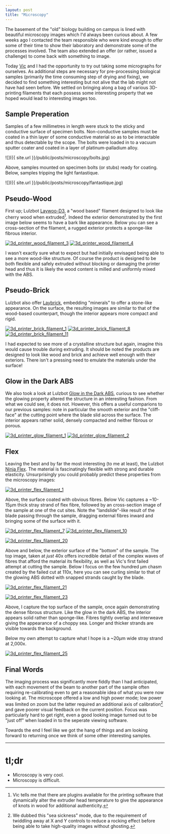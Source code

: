 ```yaml
---
layout: post
title: "Microscopy"
---
```


The basement of the "old" biology building on campus is lined with beautiful microscopy images which
I'd always been curious about. A few weeks ago I contacted the team responsible who were
kind enough to offer some of their time to show their laboratory and demonstrate some of the processes
involved. The team also extended an offer (or rather, issued a challenge) to come back with something
to image.

Today [Vic](https://harkness3d.wordpress.com) and I had the opportunity to try out taking some micrographs for ourselves.
As additional steps are necessary for pre-processing biological samples (primarily the time consuming
step of drying and fixing), we decided to find something interesting but not alive that the lab might
not have had seen before. We settled on bringing along a bag of various 3D-printing filaments that
each possess some interesting property that we hoped would lead to interesting images too.

## Sample Preperation
Samples of a few millimetres in length were stuck to the sticky and conductive surface of specimen bolts.
Non-conductive samples must be coated in a thin layer of some conductive material so as to be interactable
and thus detectable by the scope. The bolts were loaded in to a vacuum sputter coater and coated in a layer
of platinum-palladium alloy.

![]({{ site.url }}/public/posts/microscopy/bolts.jpg)

Above, samples mounted on specimen bolts (or stubs) ready for coating.  
Below, samples tripping the light fantastique.

![]({{ site.url }}/public/posts/microscopy/fantastique.jpg)


## Pseudo-Wood
First up; Lulzbot [Laywoo-D3](https://www.lulzbot.com/products/laywoo-d3-cherry-laywood-3mm-250g-coil-cc-products),
a "wood based" filament designed to look like cherry wood when extruded[^1]. Indeed the exterior demonstrated by
the first image below seems to have a bark like appearance. Below you can see a cross-section of the filament, a rugged
exterior protects a sponge-like fibrous interior.

<a href="https://www.flickr.com/photos/130574919@N07/17501902770" title="3d_printer_wood_filament_3 by Sam Nicholls, on Flickr"><img src="https://c4.staticflickr.com/8/7714/17501902770_b4bf125540_z.jpg" alt="3d_printer_wood_filament_3"></a>
<a href="https://www.flickr.com/photos/130574919@N07/17663121526" title="3d_printer_wood_filament_4 by Sam Nicholls, on Flickr"><img src="https://c2.staticflickr.com/6/5335/17663121526_0cf678065a.jpg" alt="3d_printer_wood_filament_4"></a>

I wasn't exactly sure what to expect but had initially envisaged being able to see a more wood-like
structure. Of course the product is designed to be both flexible and safely extruded without
blocking or damaging the printer head and thus it is likely the wood content is milled and uniformly
mixed with the ABS.

## Pseudo-Brick
Lulzbot also offer [Laybrick](https://www.lulzbot.com/products/laybrick-filament-3mm), embedding "minerals"
to offer a stone-like appearance. On the surface, the resulting images are similar to that of the wood-based
counterpart, though the interior appears more compact and rigid.

<a href="https://www.flickr.com/photos/89981359@N08/17687208152" title="3d_printer_brick_filament_1 by Vic Harkness, on Flickr"><img src="https://c2.staticflickr.com/6/5452/17687208152_b9cb2e4ba4.jpg" alt="3d_printer_brick_filament_1"></a>
<a href="https://www.flickr.com/photos/130574919@N07/17066945254" title="3d_printer_brick_filament_8 by Sam Nicholls, on Flickr"><img src="https://c1.staticflickr.com/9/8765/17066945254_3196b078ec_z.jpg" alt="3d_printer_brick_filament_8"></a>
<a href="https://www.flickr.com/photos/130574919@N07/17069124483" title="3d_printer_brick_filament_11 by Sam Nicholls, on Flickr"><img src="https://c1.staticflickr.com/9/8813/17069124483_a703236296_z.jpg" alt="3d_printer_brick_filament_11"></a>

I had expected to see more of a crystalline structure but again, imagine this would cause trouble
during extruding. It should be noted the products are designed to look like wood and brick and achieve
well enough with their exteriors. There isn't a pressing need to emulate the materials under the surface!

## Glow in the Dark ABS
We also took a look at Lulzbot [Glow in the Dark ABS](https://www.lulzbot.com/products/abs-3mm-filament-1kg-reel),
curious to see whether the glowing property altered the structure in an interesting fashion. From what we could see,
it does not. However, this offers a useful comparions to our previous samples: note in particular the smooth exterior
and the "cliff-face" at the cutting point where the blade slid across the surface. The interior appears rather solid,
densely compacted and neither fibrous or porous.

<a href="https://www.flickr.com/photos/130574919@N07/17689436485" title="3d_printer_glow_filament_1 by Sam Nicholls, on Flickr"><img src="https://c2.staticflickr.com/6/5454/17689436485_38c51600ed_z.jpg" alt="3d_printer_glow_filament_1"></a>
<a href="https://www.flickr.com/photos/130574919@N07/17689661881" title="3d_printer_glow_filament_2 by Sam Nicholls, on Flickr"><img src="https://c1.staticflickr.com/9/8740/17689661881_9d3364aeaf_z.jpg" alt="3d_printer_glow_filament_2"></a>

## Flex
Leaving the best and by far the most interesting (to me at least), the Lulzbot
[Ninja Flex](https://www.lulzbot.com/ninjaflex). The material is fascinatingly flexible with strong and durable elasticity.
Unsurprisingly you could probably predict these properties from the microscopy images:

<a href="https://www.flickr.com/photos/130574919@N07/17686975952" title="3d_printer_flex_filament_1 by Sam Nicholls, on Flickr"><img src="https://c2.staticflickr.com/6/5324/17686975952_f120693508_z.jpg" alt="3d_printer_flex_filament_1"></a>

Above, the surface coated with obvious fibres. Below Vic captures a ~10-15µm thick stray strand of flex fibre, followed
by an cross-section image of the sample at one of the cut sites. Note the "landslide"-like result of the blade
passing through the sample, dragging external fibres inward and bringing some of the surface with it.

<a href="https://www.flickr.com/photos/89981359@N08/17687423712" title="3d_printer_flex_filament_7 by Vic Harkness, on Flickr"><img src="https://c2.staticflickr.com/8/7729/17687423712_16504595b2.jpg" alt="3d_printer_flex_filament_7"></a>
<a href="https://www.flickr.com/photos/89981359@N08/17502357170" title="3d_printer_flex_filament_10 by Vic Harkness, on Flickr"><img src="https://c1.staticflickr.com/9/8879/17502357170_4a7d58ffca.jpg" alt="3d_printer_flex_filament_10"></a>

<a href="https://www.flickr.com/photos/130574919@N07/17069120663" title="3d_printer_flex_filament_20 by Sam Nicholls, on Flickr"><img src="https://c2.staticflickr.com/6/5465/17069120663_73b5fa130b_z.jpg" alt="3d_printer_flex_filament_20"></a>

Above and below, the exterior surface of the "bottom" of the sample. The top image, taken at *just* 40x offers
incredible detail of the complex waves of fibres that afford the material its flexibility, as well as Vic's first
failed attempt at cutting the sample. Below I focus on the few hundred µm chasm created by the failed
cut at 110x, here you can see curling similar to that of the glowing ABS dotted with snapped strands caught
by the blade.

<a href="https://www.flickr.com/photos/130574919@N07/17663125746" title="3d_printer_flex_filament_21 by Sam Nicholls, on Flickr"><img src="https://c4.staticflickr.com/8/7694/17663125746_5cdda7387b_z.jpg" alt="3d_printer_flex_filament_21"></a>

<a href="https://www.flickr.com/photos/130574919@N07/17689663971" title="3d_printer_flex_filament_23 by Sam Nicholls, on Flickr"><img src="https://c2.staticflickr.com/6/5465/17689663971_9a9cc759ea_z.jpg" alt="3d_printer_flex_filament_23"></a>

Above, I capture the top surface of the sample, once again demonstrating the dense fibrous structure. Like the
glow in the dark ABS, the interior appears solid rather than sponge-like. Fibres tightly overlap and interweave
giving the appearance of a choppy sea. Longer and thicker strands are visible towards the background.

Below my own attempt to capture what I hope is a ~20µm wide stray strand at 2,000x.

<a href="https://www.flickr.com/photos/130574919@N07/17689437455" title="3d_printer_flex_filament_25 by Sam Nicholls, on Flickr"><img src="https://c1.staticflickr.com/9/8709/17689437455_c0f0dba71c_z.jpg" alt="3d_printer_flex_filament_25"></a>

## Final Words
The imaging process was significantly more fiddly than I had anticipated, with each movement of the beam
to another part of the sample often requiring re-calibrating even to get a reasonable idea of what you
were now looking at. The microscope offered a low and high power mode; low power was limited on zoom
but the latter required an additional axis of calibration[^2] and gave
poorer visual feedback on the current position. Focus was particularly hard to get right, even a good looking
image turned out to be "just off" when loaded in to the seperate viewing software.

Towards the end I feel like we got the hang of things and am looking forward to returning once
we think of some other interesting samples.

* * *
# tl;dr
* Microscopy is very cool.
* Microscopy is difficult.

[^1]: Vic tells me that there are plugins available for the printing software that dynamically alter the extruder head temperature to give the appearance of knots in wood for additional authenticity.

[^2]: We dubbed this "sea sickness" mode, due to the requirement of twiddling away at X and Y controls to reduce a rocking effect before being able to take high-quality images without ghosting.
